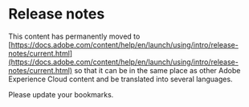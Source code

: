 # Release notes

This content has permanently moved to [https://docs.adobe.com/content/help/en/launch/using/intro/release-notes/current.html](https://docs.adobe.com/content/help/en/launch/using/intro/release-notes/current.html) so that it can be in the same place as other Adobe Experience Cloud content and be translated into several languages.

Please update your bookmarks.
